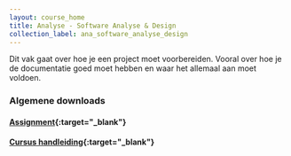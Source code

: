 ```yaml
---
layout: course_home
title: Analyse - Software Analyse & Design
collection_label: ana_software_analyse_design
---
```


Dit vak gaat over hoe je een project moet voorbereiden. Vooral over hoe je de documentatie goed moet hebben en waar het allemaal aan moet voldoen.

### Algemene downloads

#### [Assignment](https://drive.google.com/file/d/1MpO8esHR-SnsDjBQV8YTc42RjYoCGCNP/view?usp=sharing){:target="_blank"}

#### [Cursus handleiding](https://drive.google.com/file/d/15YPdkNXHhCupbxYZauQ4rOGjVSWFc1nG/view){:target="_blank"}

